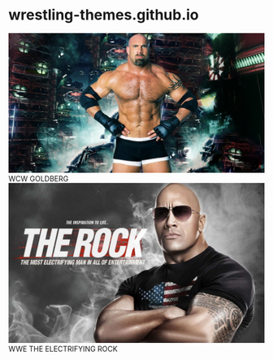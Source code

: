 # wrestling-themes.github.io
<img src="https://raw.githubusercontent.com/Siddhartha-bill/wrestling-themes.github.io/master/images/Goldberg.jpg">WCW GOLDBERG</img>
<img src="https://raw.githubusercontent.com/Siddhartha-bill/wrestling-themes.github.io/master/images/The%20Rock.jpg">WWE THE ELECTRIFYING ROCK</img>
